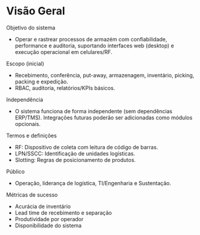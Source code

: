 # Visão Geral

Objetivo do sistema
- Operar e rastrear processos de armazém com confiabilidade, performance e auditoria, suportando interfaces web (desktop) e execução operacional em celulares/RF.

Escopo (inicial)
- Recebimento, conferência, put-away, armazenagem, inventário, picking, packing e expedição.
- RBAC, auditoria, relatórios/KPIs básicos.

Independência
- O sistema funciona de forma independente (sem dependências ERP/TMS). Integrações futuras poderão ser adicionadas como módulos opcionais.

Termos e definições
- RF: Dispositivo de coleta com leitura de código de barras.
- LPN/SSCC: Identificação de unidades logísticas.
- Slotting: Regras de posicionamento de produtos.

Público
- Operação, liderança de logística, TI/Engenharia e Sustentação.

Métricas de sucesso
- Acurácia de inventário
- Lead time de recebimento e separação
- Produtividade por operador
- Disponibilidade do sistema

